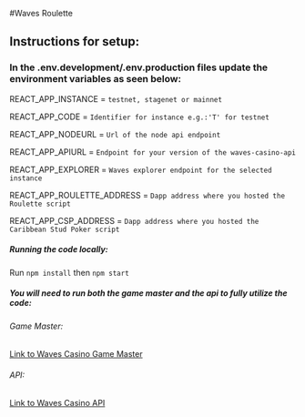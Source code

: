 #Waves Roulette

## Instructions for setup:

### In the .env.development/.env.production files update the environment variables as seen below:

REACT_APP_INSTANCE = `testnet, stagenet or mainnet`

REACT_APP_CODE = `Identifier for instance e.g.:'T' for testnet`

REACT_APP_NODEURL = `Url of the node api endpoint`

REACT_APP_APIURL = `Endpoint for your version of the waves-casino-api`

REACT_APP_EXPLORER = `Waves explorer endpoint for the selected instance`

REACT_APP_ROULETTE_ADDRESS = `Dapp address where you hosted the Roulette script`

REACT_APP_CSP_ADDRESS = `Dapp address where you hosted the Caribbean Stud Poker script`

##### Running the code locally:

Run `npm install` then `npm start`

##### You will need to run both the game master and the api to fully utilize the code:

###### Game Master:

[Link to Waves Casino Game Master](https://github.com/Tortuga-Labs-LTD/waves-casino-game-master)

###### API:

[Link to Waves Casino API](https://github.com/Tortuga-Labs-LTD/waves-casino-api)
